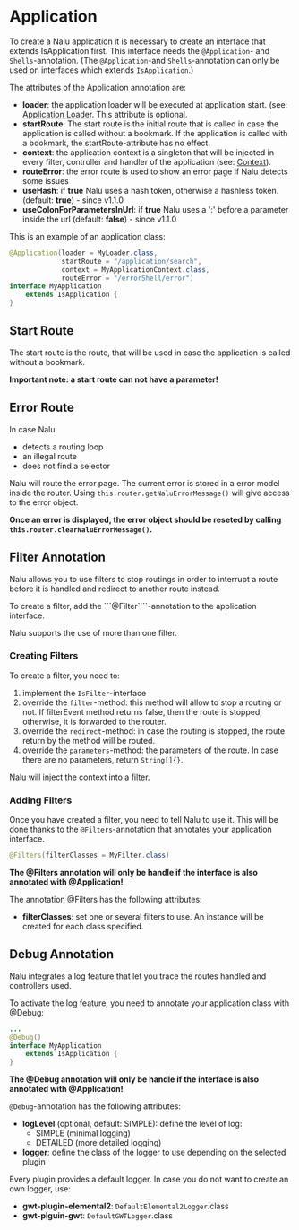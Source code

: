 # Application
To create a Nalu application it is necessary to create an interface that extends IsApplication first. This interface needs the ```@Application```- and `Shells`-annotation. (The ```@Application```-and `Shells`-annotation can only be used on interfaces which extends ```IsApplication```.)

The attributes of the Application annotation are:

* **loader**: the application loader will be executed at application start. (see: [Application Loader](https://github.com/nalukit/nalu-parent/wiki/03.-Application-Loader). This attribute is optional.
* **startRoute**: The start route is the initial route that is called in case the application is called without a bookmark. If the application is called with a bookmark, the startRoute-attribute has no effect.
* **context**: the application context is a singleton that will be injected in every filter, controller and handler of the application (see: [Context](https://github.com/nalukit/nalu-parent/wiki/03.-Application-Context)).
* **routeError**: the error route is used to show an error page if Nalu detects some issues
* **useHash**: if **true** Nalu uses a hash token, otherwise a hashless token. (default: **true**) - since v1.1.0
* **useColonForParametersInUrl**: if **true** Nalu uses a ':' before a parameter inside the url (default: **false**) - since v1.1.0

This is an example of an application class:

```Java
@Application(loader = MyLoader.class,
             startRoute = "/application/search",
             context = MyApplicationContext.class,
             routeError = "/errorShell/error")
interface MyApplication
    extends IsApplication {
}
```


## Start Route
The start route is the route, that will be used in case the application is called without a bookmark.

**Important note: a start route can not have a parameter!**

## Error Route
In case Nalu

* detects a routing loop
* an illegal route
* does not find a selector

Nalu will route the error page. The current error is stored in a error model inside the router. Using `this.router.getNaluErrorMessage()` will give access to the error object.

**Once an error is displayed, the error object should be reseted by calling `this.router.clearNaluErrorMessage()`.**

## Filter Annotation
Nalu allows you to use filters to stop routings in order to interrupt a route before it is handled and redirect to another route instead.

To create a filter, add the ```@Filter````-annotation to the application interface.

Nalu supports the use of more than one filter.

### Creating Filters
To create a filter, you need to:

1. implement the ```IsFilter```-interface
2. override the ```filter```-method: this method will allow to stop a routing or not. If filterEvent method returns false, then the route is stopped, otherwise, it is forwarded to the router.
3. override the ```redirect```-method: in case the routing is stopped, the route return by the method will be routed.
4. override the ```parameters```-method: the parameters of the route. In case there are no parameters, return ```String[]{}```.

Nalu will inject the context into a filter.

### Adding Filters
Once you have created a filter, you need to tell Nalu to use it. This will be done thanks to the ```@Filters```-annotation that annotates your application interface.

```Java
@Filters(filterClasses = MyFilter.class)
```

**The @Filters annotation will only be handle if the interface is also annotated with @Application!**

The annotation @Filters has the following attributes:

* **filterClasses**: set one or several filters to use. An instance will be created for each class specified.


## Debug Annotation
Nalu integrates a log feature that let you trace the routes handled and controllers used.

To activate the log feature, you need to annotate your application class with @Debug:
```Java
...
@Debug()
interface MyApplication
    extends IsApplication {
}
```

**The @Debug annotation will only be handle if the interface is also annotated with @Application!**

```@Debug```-annotation has the following attributes:

* **logLevel** (optional, default: SIMPLE): define the level of log:
    * SIMPLE (minimal logging)
    * DETAILED (more detailed logging)
* **logger**: define the class of the logger to use depending on the selected plugin

Every plugin provides a default logger. In case you do not want to create an own logger, use:

* **gwt-plugin-elemental2**: ```DefaultElemental2Logger```.class
* **gwt-plguin-gwt**: ```DefaultGWTLogger```.class

